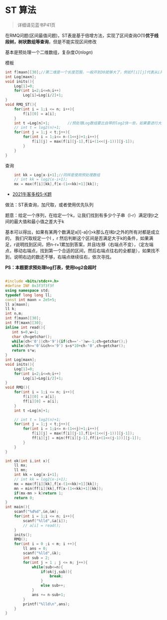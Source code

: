 # ST 算法
> 详细请见蓝书P41页

在RMQ问题(区间最值问题)，ST表是基于倍增方法，实现了区间查询$O(1)$**优于线段树，树状数组等查询**，但是不能实现区间修改

基本是预处理一个二维数组，复杂度$O(nlogn)$

模板
```cpp
int f[maxn][30];//第二维是一个长度范围，一般开到30就够大了，例如f[i][j]代表从i开始长度为2^j区间的最值
int Log[maxn];
void inits(){
    Log[1]=0;
    for(int i=2;i<=n;i++)
        Log[i]=Log[i/2]+1;
}
void RMQ_ST(){
    for(int i = 1;i <= n; i++){
        f[i][0] = a[i];
    }
    int t =Log[n]+1;        //预处理Log数组要比自带的log2快一些，如果要进行大量的区间查询，最好是预处理一下
    // int t = log2(n)+1;
    for(int j = 1;j < t;j++){
        for(int i = 1;i<= n-(1<<j)+1;i++){
            f[i][j] = max(f[i][j-1],f[i+(1<<(j-1))][j-1]);
        }
    }
}
```
查询
```c++
    int kk = Log[x-i+1];//同样是使用预处理数组
    // int kk = log2(x-i+1);
    mx = max(f[i][kk],f[x-(1<<kk)+1][kk]);
```

- [2021牛客多校5-K题](https://ac.nowcoder.com/acm/contest/11256/K)

做法：ST表查询，加尺取，或者使用优先队列

题意：给定一个序列，在给定一个k，让我们找到有多少个子串（l-r）满足l到r之间的最大值和最小值之差大于k

基本可以得出，如果有某两个数满足a[l]-a[r]>k那么在l和r之外的所有对都是成立的，
我们尺取规定一个l ，r 然后判断这个区间是否满足大于k的条件，如果满足，r说明找到区间，把n-r+1累加到答案，并且l左移（右端点不变），（定左端点，移动右端点，找到第一个合适的区间，然后右端点往右的全都是），如果找不到，说明右边的数还不够，右端点继续往右，依次寻找。

**PS：本题要求预处理log打表，使用log2会超时**


```c++

#include <bits/stdc++.h>
#define INF 0x3f3f3f3f
using namespace std;
typedef long long ll;
const int maxn = 2e5+5;
ll a[maxn];
ll k;
int n,m;
int f[maxn][30];
int ff[maxn][30];
inline int read(){
   int s=0,w=1;
   char ch=getchar();
   while(ch<'0'||ch>'9'){if(ch=='-')w=-1;ch=getchar();}
   while(ch>='0'&&ch<='9') s=s*10+ch-'0',ch=getchar();
   return s*w;
}
int Log[maxn];
void inits(){
    Log[1]=0;
    for(int i=2;i<=n;i++)
        Log[i]=Log[i/2]+1;
}
void RMQ(){
    for(int i = 1;i <= n; i++){
        f[i][0] = a[i];
        ff[i][0] = a[i];
    }
    int t =Log[n]+1;

    // int t = log2(n)+1;
    for(int j = 1;j < t;j++){
        for(int i = 1;i<= n-(1<<j)+1;i++){
            f[i][j] = max(f[i][j-1],f[i+(1<<(j-1))][j-1]);
            ff[i][j] = min(ff[i][j-1],ff[i+(1<<(j-1))][j-1]);
        }
    }
}

int ok(int i,int x){
    ll mx;
    ll mn;
    int kk = Log[x-i+1];
    // int kk = log2(x-i+1);
    mx = max(f[i][kk],f[x-(1<<kk)+1][kk]);
    mn = min(ff[i][kk],ff[x-(1<<kk)+1][kk]);
    if(mx-mn > k)return 1;
    return 0;
}
int main(){
    scanf("%d%d",&n,&m);
    for(int i = 1;i <= n; i++){
        scanf("%lld",&a[i]);
        // a[i] = read();
    }
    inits();
    RMQ();
    for(int i = 0 ;i < m; i ++){
        ll ans = 0;
        scanf("%lld",&k);
        int sub = 2;
        for(int j = 1 ; j <= n; j++){
            while(sub<=n){
                if(ok(j,sub)){
                    break;
                }
                else sub++;
            }
            ans += n-sub+1;
        }
        printf("%lld\n",ans);
    }
}
```


